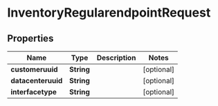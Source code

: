 
# InventoryRegularendpointRequest

## Properties
Name | Type | Description | Notes
------------ | ------------- | ------------- | -------------
**customeruuid** | **String** |  |  [optional]
**datacenteruuid** | **String** |  |  [optional]
**interfacetype** | **String** |  |  [optional]



